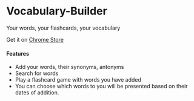# Vocabulary-Builder
Your words, your flashcards, your vocabulary

Get it on [Chrome Store](https://chrome.google.com/webstore/detail/vocabulary-builder/nbegakpahlkccppnfdidkghekjdhbidg)


#### Features
* Add your words, their synonyms, antonyms
* Search for words
* Play a flashcard game with words you have added
* You can choose which words to you will be presented based on their dates of addition.

